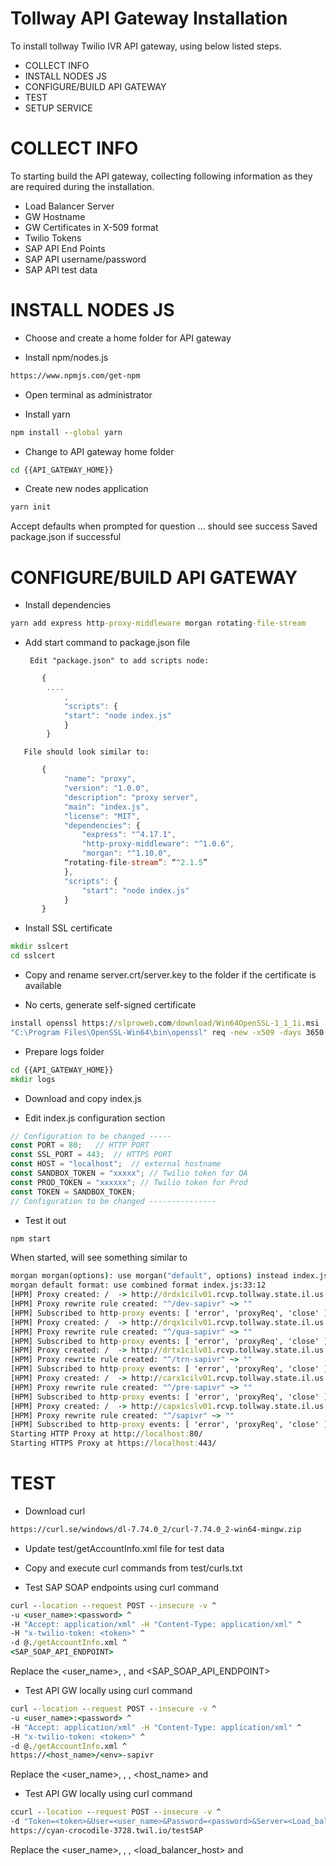 # Tollway API Gateway Installation
To install tollway Twilio IVR API gateway, using below listed steps.
* COLLECT INFO  
* INSTALL NODES JS
* CONFIGURE/BUILD API GATEWAY
* TEST
* SETUP SERVICE


# COLLECT INFO
To starting build the API gateway, collecting following information as they are required during the installation.
* Load Balancer Server
* GW Hostname
* GW Certificates in X-509 format
* Twilio Tokens
* SAP API End Points
* SAP API username/password
* SAP API test data


# INSTALL NODES JS
*	Choose and create a home folder for API gateway

*	Install npm/nodes.js 
```html   
https://www.npmjs.com/get-npm
```

* Open terminal as administrator

* Install yarn 
```bat
npm install --global yarn
```

* Change to API gateway home folder
```bat	
cd {{API_GATEWAY_HOME}} 
```

* Create new nodes application 
```bat	
yarn init
```
Accept defaults when prompted for question …
should see success Saved package.json if successful


# CONFIGURE/BUILD API GATEWAY

* Install dependencies
```bat	
yarn add express http-proxy-middleware morgan rotating-file-stream
```
* Add start command to package.json file

       Edit "package.json" to add scripts node:
```js	
       {
        ....
            ,
            "scripts": {
            "start": "node index.js"
            }
        }

```
       File should look similar to:
```js	
       {
            "name": "proxy",
            "version": "1.0.0",
            "description": "proxy server",
            "main": "index.js",
            "license": "MIT",
            "dependencies": {
                "express": "^4.17.1",
                "http-proxy-middleware": "^1.0.6",
                "morgan": "^1.10.0",
            “rotating-file-stream”: “^2.1.5”
            },
            "scripts": {
                "start": "node index.js"
            }
       }
```

* Install SSL certificate
```bat	
mkdir sslcert  
cd sslcert
```
* Copy and rename server.crt/server.key to the folder if the certificate is available

* No certs, generate self-signed certificate
```bat	
install openssl https://slproweb.com/download/Win64OpenSSL-1_1_1i.msi  
"C:\Program Files\OpenSSL-Win64\bin\openssl" req -new -x509 -days 3650 -nodes -out server.crt -keyout server.key
```

* Prepare logs folder
```bat	
cd {{API_GATEWAY_HOME}}  
mkdir logs
```

* Download and copy index.js 

* Edit index.js configuration section
```js	
// Configuration to be changed -----      
const PORT = 80;   // HTTP PORT
const SSL_PORT = 443;  // HTTPS PORT
const HOST = "localhost";  // external hostname
const SANDBOX_TOKEN = "xxxxx"; // Twilio token for QA
const PROD_TOKEN = "xxxxxx"; // Twilio token for Prod
const TOKEN = SANDBOX_TOKEN; 
// Configuration to be changed ---------------  
```

* Test it out
```js
npm start 
```
When started, will see something similar to
```bat
morgan morgan(options): use morgan("default", options) instead index.js:33:12
morgan default format: use combined format index.js:33:12
[HPM] Proxy created: /  -> http://drdx1cilv01.rcvp.tollway.state.il.us:50900/XISOAPAdapter/MessageServlet?senderParty=&senderService=BC_TWILIO&receiverParty=&receiverService=&interface=SI_ContactCenterIVRIn&interfaceNamespace=urn:ats:0700:IVR:ContactCenter
[HPM] Proxy rewrite rule created: "^/dev-sapivr" ~> ""
[HPM] Subscribed to http-proxy events: [ 'error', 'proxyReq', 'close' ]
[HPM] Proxy created: /  -> http://drqx1cilv01.rcvp.tollway.state.il.us:50900/XISOAPAdapter/MessageServlet?senderParty=&senderService=BC_TWILIO&receiverParty=&receiverService=&interface=SI_ContactCenterIVRIn&interfaceNamespace=urn:ats:0700:IVR:ContactCenter
[HPM] Proxy rewrite rule created: "^/qua-sapivr" ~> ""
[HPM] Subscribed to http-proxy events: [ 'error', 'proxyReq', 'close' ]
[HPM] Proxy created: /  -> http://drtx1cilv01.rcvp.tollway.state.il.us:50900/XISOAPAdapter/MessageServlet?senderParty=&senderService=BC_TWILIO&receiverParty=&receiverService=&interface=SI_ContactCenterIVRIn&interfaceNamespace=urn:ats:0700:IVR:ContactCenter
[HPM] Proxy rewrite rule created: "^/trn-sapivr" ~> ""
[HPM] Subscribed to http-proxy events: [ 'error', 'proxyReq', 'close' ]
[HPM] Proxy created: /  -> http://carx1cilv01.rcvp.tollway.state.il.us:50900/XISOAPAdapter/MessageServlet?senderParty=&senderService=BC_TWILIO&receiverParty=&receiverService=&interface=SI_ContactCenterIVRIn&interfaceNamespace=urn:ats:0700:IVR:ContactCenter
[HPM] Proxy rewrite rule created: "^/pre-sapivr" ~> ""
[HPM] Subscribed to http-proxy events: [ 'error', 'proxyReq', 'close' ]
[HPM] Proxy created: /  -> http://capx1cslv01.rcvp.tollway.state.il.us:50900/XISOAPAdapter/MessageServlet?senderParty=&senderService=BC_TWILIO&receiverParty=&receiverService=&interface=SI_ContactCenterIVRIn&interfaceNamespace=urn:ats:0700:IVR:ContactCenter
[HPM] Proxy rewrite rule created: "^/sapivr" ~> ""
[HPM] Subscribed to http-proxy events: [ 'error', 'proxyReq', 'close' ]
Starting HTTP Proxy at http://localhost:80/
Starting HTTPS Proxy at https://localhost:443/
```

# TEST

* Download curl
```html
https://curl.se/windows/dl-7.74.0_2/curl-7.74.0_2-win64-mingw.zip 
```

* Update test/getAccountInfo.xml file for test data

* Copy and execute curl commands from test/curls.txt

* Test SAP SOAP endpoints using curl command
```bat
curl --location --request POST --insecure -v ^
-u <user_name>:<password> ^
-H "Accept: application/xml" -H "Content-Type: application/xml" ^
-H "x-twilio-token: <token>" ^
-d @./getAccountInfo.xml ^
<SAP_SOAP_API_ENDPOINT>
```
Replace the <user_name>, <password>, <token> and <SAP_SOAP_API_ENDPOINT>

* Test API GW locally using curl command
```bat
curl --location --request POST --insecure -v ^
-u <user_name>:<password> ^
-H "Accept: application/xml" -H "Content-Type: application/xml" ^
-H "x-twilio-token: <token>" ^
-d @./getAccountInfo.xml ^
https://<host_name>/<env>-sapivr
```
Replace the <user_name>, <password>, <token>, <host_name> and <env>

* Test API GW locally using curl command
```bat
ccurl --location --request POST --insecure -v ^
-d "Token=<token>&User=<user_name>&Password=<password>&Server=<Load_balancer_Host>/<env>-sapivr"  ^
https://cyan-crocodile-3728.twil.io/testSAP
```
Replace the <user_name>, <password>, <token>, <load_balancer_host> and <env>

